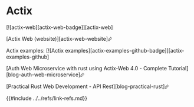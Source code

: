 # Actix

[![actix-web][actix-web-badge]][actix-web]

[Actix Web (website)][actix-web-website]⮳

Actix examples: [![Actix examples][actix-examples-github-badge]][actix-examples-github]

[Auth Web Microservice with rust using Actix-Web 4.0 - Complete Tutorial][blog-auth-web-microservice]⮳

[Practical Rust Web Development - API Rest][blog-practical-rust]⮳

{{#include ../../refs/link-refs.md}}
